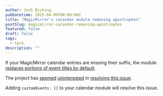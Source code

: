 ```yaml
---
author: Josh Bicking
pubDatetime: 2025-04-09T00:00:00Z
title: "MagicMirror's calendar module removing apostrophes"
postSlug: magicmirror-calendar-removing-apostrophes
featured: false
draft: false
tags:
  - tech
description: ""
---
```


If your MagicMirror calendar entries are missing their suffix, the module [replaces portions of event titles by default](https://github.com/MagicMirrorOrg/MagicMirror/blob/v2.31.0/modules/default/calendar/calendar.js#L51).

The project has [seemed](https://github.com/MagicMirrorOrg/MagicMirror/issues/1719) [uninterested](https://github.com/MagicMirrorOrg/MagicMirror/issues/847) in [resolving this issue](https://github.com/MagicMirrorOrg/MagicMirror/pull/1873).

Adding `customEvents: []` to your calendar module will resolve this issue.
